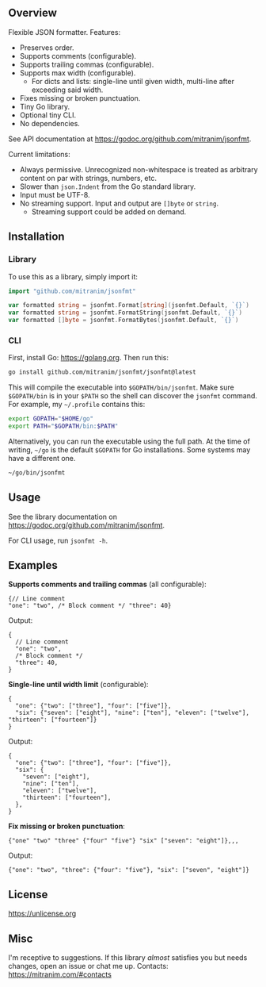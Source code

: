## Overview

Flexible JSON formatter. Features:

* Preserves order.
* Supports comments (configurable).
* Supports trailing commas (configurable).
* Supports max width (configurable).
  * For dicts and lists: single-line until given width, multi-line after
    exceeding said width.
* Fixes missing or broken punctuation.
* Tiny Go library.
* Optional tiny CLI.
* No dependencies.

See API documentation at https://godoc.org/github.com/mitranim/jsonfmt.

Current limitations:

* Always permissive. Unrecognized non-whitespace is treated as arbitrary content on par with strings, numbers, etc.
* Slower than `json.Indent` from the Go standard library.
* Input must be UTF-8.
* No streaming support. Input and output are `[]byte` or `string`.
  * Streaming support could be added on demand.

## Installation

### Library

To use this as a library, simply import it:

```go
import "github.com/mitranim/jsonfmt"

var formatted string = jsonfmt.Format[string](jsonfmt.Default, `{}`)
var formatted string = jsonfmt.FormatString(jsonfmt.Default, `{}`)
var formatted []byte = jsonfmt.FormatBytes(jsonfmt.Default, `{}`)
```

### CLI

First, install Go: https://golang.org. Then run this:

```sh
go install github.com/mitranim/jsonfmt/jsonfmt@latest
```

This will compile the executable into `$GOPATH/bin/jsonfmt`. Make sure `$GOPATH/bin` is in your `$PATH` so the shell can discover the `jsonfmt` command. For example, my `~/.profile` contains this:

```sh
export GOPATH="$HOME/go"
export PATH="$GOPATH/bin:$PATH"
```

Alternatively, you can run the executable using the full path. At the time of writing, `~/go` is the default `$GOPATH` for Go installations. Some systems may have a different one.

```sh
~/go/bin/jsonfmt
```

## Usage

See the library documentation on https://godoc.org/github.com/mitranim/jsonfmt.

For CLI usage, run `jsonfmt -h`.

## Examples

**Supports comments and trailing commas** (all configurable):

```jsonc
{// Line comment
"one": "two", /* Block comment */ "three": 40}
```

Output:

```jsonc
{
  // Line comment
  "one": "two",
  /* Block comment */
  "three": 40,
}
```

**Single-line until width limit** (configurable):

```jsonc
{
  "one": {"two": ["three"], "four": ["five"]},
  "six": {"seven": ["eight"], "nine": ["ten"], "eleven": ["twelve"], "thirteen": ["fourteen"]}
}
```

Output:

```jsonc
{
  "one": {"two": ["three"], "four": ["five"]},
  "six": {
    "seven": ["eight"],
    "nine": ["ten"],
    "eleven": ["twelve"],
    "thirteen": ["fourteen"],
  },
}
```

**Fix missing or broken punctuation**:

```jsonc
{"one" "two" "three" {"four" "five"} "six" ["seven": "eight"]},,,
```

Output:

```jsonc
{"one": "two", "three": {"four": "five"}, "six": ["seven", "eight"]}
```

## License

https://unlicense.org

## Misc

I'm receptive to suggestions. If this library _almost_ satisfies you but needs changes, open an issue or chat me up. Contacts: https://mitranim.com/#contacts
